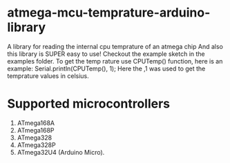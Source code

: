 # atmega-mcu-temprature-arduino-library

A library for reading the internal cpu temprature of an atmega chip
 And also this library is SUPER easy to use!
Checkout the example sketch in the examples folder. To get the temp
rature use CPUTemp() function, here is an example:
Serial.println(CPUTemp(), 1);
Here the ,1 was used to get the temprature values in celsius.

# Supported microcontrollers
1) ATmega168A
2) ATmega168P
3) ATmega328
4) ATmega328P
5) ATmega32U4 (Arduino Micro).
